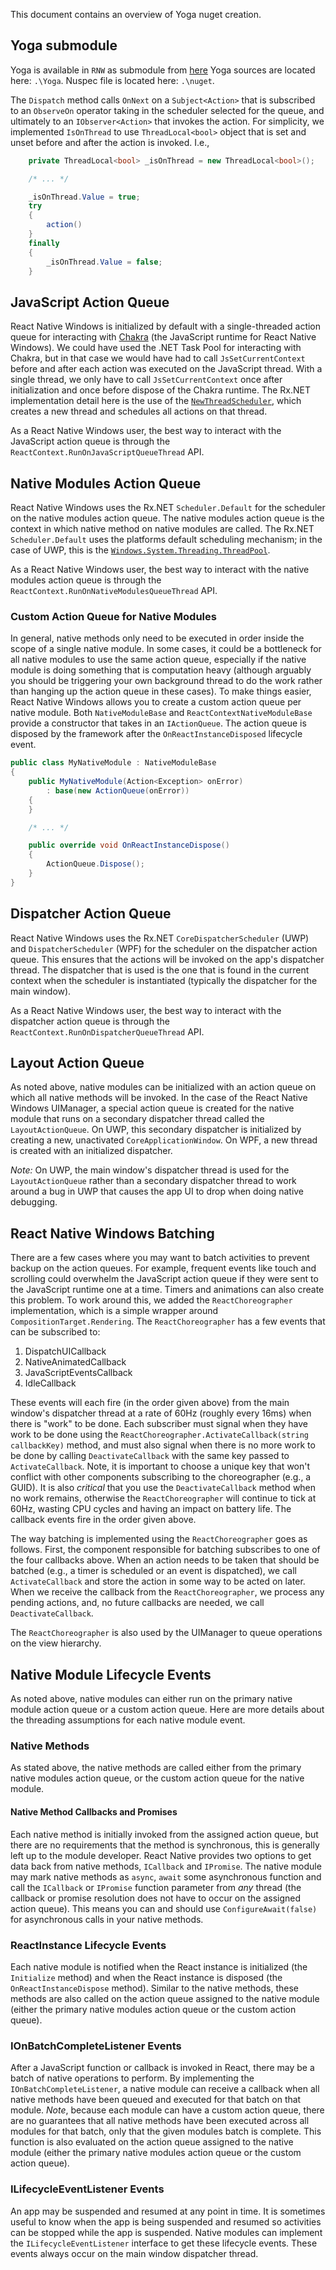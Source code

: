 This document contains an overview of Yoga nuget creation.

## Yoga submodule

Yoga is available in `RNW` as submodule from [here](https://github.com/ReactWindows/yoga)
Yoga sources are located here: `.\Yoga`.
Nuspec file is located here: `.\nuget`.

The `Dispatch` method calls `OnNext` on a `Subject<Action>` that is subscribed to an `ObserveOn` operator taking in the scheduler selected for the queue, and ultimately to an `IObserver<Action>` that invokes the action. For simplicity, we implemented `IsOnThread` to use `ThreadLocal<bool>` object that is set and unset before and after the action is invoked. I.e.,

```c#
    private ThreadLocal<bool> _isOnThread = new ThreadLocal<bool>();

    /* ... */

    _isOnThread.Value = true;
    try 
    {
        action()
    }
    finally
    {
        _isOnThread.Value = false;
    }
```

## JavaScript Action Queue

React Native Windows is initialized by default with a single-threaded action queue for interacting with [Chakra](https://github.com/Microsoft/ChakraCore) (the JavaScript runtime for React Native Windows). We could have used the .NET Task Pool for interacting with Chakra, but in that case we would have had to call `JsSetCurrentContext` before and after each action was executed on the JavaScript thread. With a single thread, we only have to call `JsSetCurrentContext` once after initialization and once before dispose of the Chakra runtime. The Rx.NET implementation detail here is the use of the [`NewThreadScheduler`](https://msdn.microsoft.com/en-us/library/system.reactive.concurrency.newthreadscheduler(v=vs.103).aspx), which creates a new thread and schedules all actions on that thread.

As a React Native Windows user, the best way to interact with the JavaScript action queue is through the `ReactContext.RunOnJavaScriptQueueThread` API.

## Native Modules Action Queue

React Native Windows uses the Rx.NET `Scheduler.Default` for the scheduler on the native modules action queue. The native modules action queue is the context in which native method on native modules are called. The Rx.NET `Scheduler.Default` uses the platforms default scheduling mechanism; in the case of UWP, this is the [`Windows.System.Threading.ThreadPool`](https://docs.microsoft.com/en-us/uwp/api/Windows.System.Threading.ThreadPool).

As a React Native Windows user, the best way to interact with the native modules action queue is through the `ReactContext.RunOnNativeModulesQueueThread` API.

### Custom Action Queue for Native Modules

In general, native methods only need to be executed in order inside the scope of a single native module. In some cases, it could be a bottleneck for all native modules to use the same action queue, especially if the native module is doing something that is computation heavy (although arguably you should be triggering your own background thread to do the work rather than hanging up the action queue in these cases). To make things easier, React Native Windows allows you to create a custom action queue per native module. Both `NativeModuleBase` and `ReactContextNativeModuleBase` provide a constructor that takes in an `IActionQueue`. The action queue is disposed by the framework after the `OnReactInstanceDisposed` lifecycle event.

```c#
public class MyNativeModule : NativeModuleBase
{
    public MyNativeModule(Action<Exception> onError)
        : base(new ActionQueue(onError))
    {
    }

    /* ... */

    public override void OnReactInstanceDispose()
    {
        ActionQueue.Dispose();
    }
}
```

## Dispatcher Action Queue

React Native Windows uses the Rx.NET `CoreDispatcherScheduler` (UWP) and `DispatcherScheduler` (WPF) for the scheduler on the dispatcher action queue. This ensures that the actions will be invoked on the app's dispatcher thread. The dispatcher that is used is the one that is found in the current context when the scheduler is instantiated (typically the dispatcher for the main window).

As a React Native Windows user, the best way to interact with the dispatcher action queue is through the `ReactContext.RunOnDispatcherQueueThread` API.

## Layout Action Queue

As noted above, native modules can be initialized with an action queue on which all native methods will be invoked. In the case of the React Native Windows UIManager, a special action queue is created for the native module that runs on a secondary dispatcher thread called the `LayoutActionQueue`. On UWP, this secondary dispatcher is initialized by creating a new, unactivated `CoreApplicationWindow`. On WPF, a new thread is created with an initialized dispatcher.

*Note:* On UWP, the main window's dispatcher thread is used for the `LayoutActionQueue` rather than a secondary dispatcher thread to work around a bug in UWP that causes the app UI to drop when doing native debugging.

## React Native Windows Batching

There are a few cases where you may want to batch activities to prevent backup on the action queues. For example, frequent events like touch and scrolling could overwhelm the JavaScript action queue if they were sent to the JavaScript runtime one at a time. Timers and animations can also create this problem. To work around this, we added the `ReactChoreographer` implementation, which is a simple wrapper around `CompositionTarget.Rendering`. The `ReactChoreographer` has a few events that can be subscribed to:

1. DispatchUICallback
2. NativeAnimatedCallback
3. JavaScriptEventsCallback
4. IdleCallback

These events will each fire (in the order given above) from the main window's dispatcher thread at a rate of 60Hz (roughly every 16ms) when there is "work" to be done. Each subscriber must signal when they have work to be done using the `ReactChoreographer.ActivateCallback(string callbackKey)` method, and must also signal when there is no more work to be done by calling `DeactivateCallback` with the same key passed to `ActivateCallback`. Note, it is important to choose a unique key that won't conflict with other components subscribing to the choreographer (e.g., a GUID). It is also *critical* that you use the `DeactivateCallback` method when no work remains, otherwise the `ReactChoreographer` will continue to tick at 60Hz, wasting CPU cycles and having an impact on battery life. The callback events fire in the order given above.

The way batching is implemented using the `ReactChoreographer` goes as follows. First, the component responsible for batching subscribes to one of the four callbacks above. When an action needs to be taken that should be batched (e.g., a timer is scheduled or an event is dispatched), we call `ActivateCallback` and store the action in some way to be acted on later. When we receive the callback from the `ReactChoreographer`, we process any pending actions, and, no future callbacks are needed, we call `DeactivateCallback`.

The `ReactChoreographer` is also used by the UIManager to queue operations on the view hierarchy.

## Native Module Lifecycle Events

As noted above, native modules can either run on the primary native module action queue or a custom action queue. Here are more details about the threading assumptions for each native module event.

### Native Methods

As stated above, the native methods are called either from the primary native modules action queue, or the custom action queue for the native module.

#### Native Method Callbacks and Promises

Each native method is initially invoked from the assigned action queue, but there are no requirements that the method is synchronous, this is generally left up to the module developer. React Native provides two options to get data back from native methods, `ICallback` and `IPromise`. The native module may mark native methods as `async`, `await` some asynchronous function and call the `ICallback` or `IPromise` function parameter from *any* thread (the callback or promise resolution does not have to occur on the assigned action queue). This means you can and should use `ConfigureAwait(false)` for asynchronous calls in your native methods.

### ReactInstance Lifecycle Events

Each native module is notified when the React instance is initialized (the `Initialize` method) and when the React instance is disposed (the `OnReactInstanceDispose` method). Similar to the native methods, these methods are also called on the action queue assigned to the native module (either the primary native modules action queue or the custom action queue).

### IOnBatchCompleteListener Events

After a JavaScript function or callback is invoked in React, there may be a batch of native operations to perform. By implementing the `IOnBatchCompleteListener`, a native module can receive a callback when all native methods have been queued and executed for that batch on that module. *Note*, because each module can have a custom action queue, there are no guarantees that all native methods have been executed across all modules for that batch, only that the given modules batch is complete. This function is also evaluated on the action queue assigned to the native module (either the primary native modules action queue or the custom action queue).

### ILifecycleEventListener Events

An app may be suspended and resumed at any point in time. It is sometimes useful to know when the app is being suspended and resumed so activities can be stopped while the app is suspended. Native modules can implement the `ILifecycleEventListener` interface to get these lifecycle events. These events always occur on the main window dispatcher thread.
